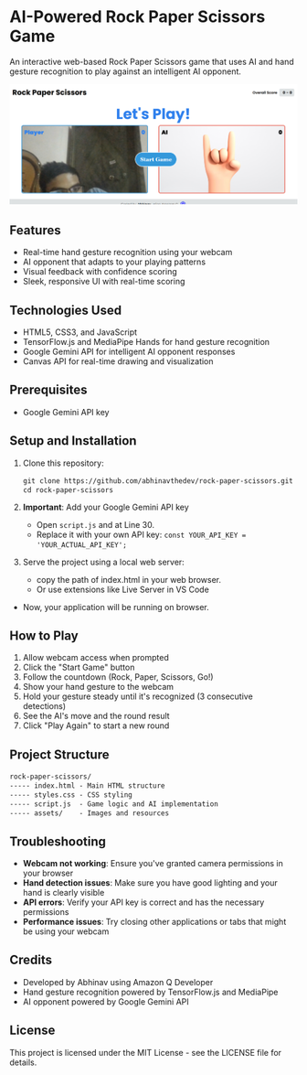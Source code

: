 # AI-Powered Rock Paper Scissors Game

An interactive web-based Rock Paper Scissors game that uses AI and hand gesture recognition to play against an intelligent AI opponent.

![Rock Paper Scissors Game](./assets/reference.png)

## Features

- Real-time hand gesture recognition using your webcam
- AI opponent that adapts to your playing patterns
- Visual feedback with confidence scoring
- Sleek, responsive UI with real-time scoring

## Technologies Used

- HTML5, CSS3, and JavaScript
- TensorFlow.js and MediaPipe Hands for hand gesture recognition
- Google Gemini API for intelligent AI opponent responses
- Canvas API for real-time drawing and visualization

## Prerequisites

- Google Gemini API key

## Setup and Installation

1. Clone this repository:
   ```
   git clone https://github.com/abhinavthedev/rock-paper-scissors.git
   cd rock-paper-scissors
   ```

2. **Important**: Add your Google Gemini API key
   - Open `script.js` and at Line 30.
   - Replace it with your own API key: `const YOUR_API_KEY = 'YOUR_ACTUAL_API_KEY';`

3. Serve the project using a local web server:
   - copy the path of index.html in your web browser.
   - Or use extensions like Live Server in VS Code

- Now, your application will be running on browser.

## How to Play

1. Allow webcam access when prompted
2. Click the "Start Game" button
3. Follow the countdown (Rock, Paper, Scissors, Go!)
4. Show your hand gesture to the webcam
5. Hold your gesture steady until it's recognized (3 consecutive detections)
6. See the AI's move and the round result
7. Click "Play Again" to start a new round

## Project Structure

```
rock-paper-scissors/
----- index.html - Main HTML structure
----- styles.css - CSS styling
----- script.js  - Game logic and AI implementation
----- assets/    - Images and resources
```
## Troubleshooting

- **Webcam not working**: Ensure you've granted camera permissions in your browser
- **Hand detection issues**: Make sure you have good lighting and your hand is clearly visible
- **API errors**: Verify your API key is correct and has the necessary permissions
- **Performance issues**: Try closing other applications or tabs that might be using your webcam

## Credits

- Developed by Abhinav using Amazon Q Developer
- Hand gesture recognition powered by TensorFlow.js and MediaPipe
- AI opponent powered by Google Gemini API

## License

This project is licensed under the MIT License - see the LICENSE file for details.